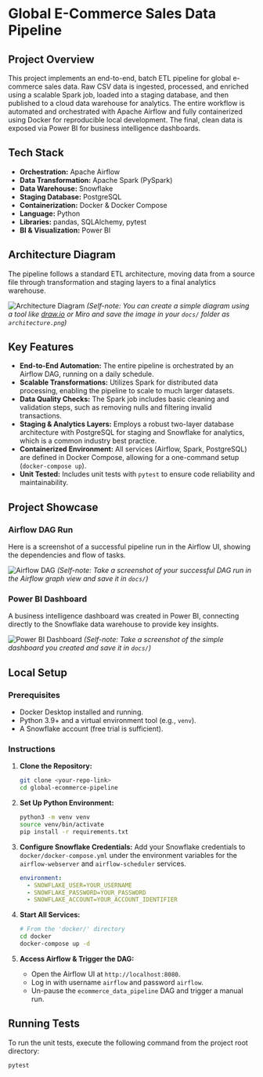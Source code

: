 # Global E-Commerce Sales Data Pipeline

## Project Overview

This project implements an end-to-end, batch ETL pipeline for global e-commerce sales data. Raw CSV data is ingested, processed, and enriched using a scalable Spark job, loaded into a staging database, and then published to a cloud data warehouse for analytics. The entire workflow is automated and orchestrated with Apache Airflow and fully containerized using Docker for reproducible local development. The final, clean data is exposed via Power BI for business intelligence dashboards.

## Tech Stack

- **Orchestration:** Apache Airflow
- **Data Transformation:** Apache Spark (PySpark)
- **Data Warehouse:** Snowflake
- **Staging Database:** PostgreSQL
- **Containerization:** Docker & Docker Compose
- **Language:** Python
- **Libraries:** pandas, SQLAlchemy, pytest
- **BI & Visualization:** Power BI

## Architecture Diagram

The pipeline follows a standard ETL architecture, moving data from a source file through transformation and staging layers to a final analytics warehouse.

![Architecture Diagram](docs/architecture.png)
*(Self-note: You can create a simple diagram using a tool like [draw.io](https://app.diagrams.net/) or Miro and save the image in your `docs/` folder as `architecture.png`)*

## Key Features

- **End-to-End Automation:** The entire pipeline is orchestrated by an Airflow DAG, running on a daily schedule.
- **Scalable Transformations:** Utilizes Spark for distributed data processing, enabling the pipeline to scale to much larger datasets.
- **Data Quality Checks:** The Spark job includes basic cleaning and validation steps, such as removing nulls and filtering invalid transactions.
- **Staging & Analytics Layers:** Employs a robust two-layer database architecture with PostgreSQL for staging and Snowflake for analytics, which is a common industry best practice.
- **Containerized Environment:** All services (Airflow, Spark, PostgreSQL) are defined in Docker Compose, allowing for a one-command setup (`docker-compose up`).
- **Unit Tested:** Includes unit tests with `pytest` to ensure code reliability and maintainability.

## Project Showcase

### Airflow DAG Run

Here is a screenshot of a successful pipeline run in the Airflow UI, showing the dependencies and flow of tasks.

![Airflow DAG](docs/airflow_dag_run.png)
*(Self-note: Take a screenshot of your successful DAG run in the Airflow graph view and save it in `docs/`)*

### Power BI Dashboard

A business intelligence dashboard was created in Power BI, connecting directly to the Snowflake data warehouse to provide key insights.

![Power BI Dashboard](docs/powerbi_dashboard.png)
*(Self-note: Take a screenshot of the simple dashboard you created and save it in `docs/`)*

## Local Setup

### Prerequisites

- Docker Desktop installed and running.
- Python 3.9+ and a virtual environment tool (e.g., `venv`).
- A Snowflake account (free trial is sufficient).

### Instructions

1.  **Clone the Repository:**
    ```bash
    git clone <your-repo-link>
    cd global-ecommerce-pipeline
    ```

2.  **Set Up Python Environment:**
    ```bash
    python3 -m venv venv
    source venv/bin/activate
    pip install -r requirements.txt
    ```

3.  **Configure Snowflake Credentials:**
    Add your Snowflake credentials to `docker/docker-compose.yml` under the environment variables for the `airflow-webserver` and `airflow-scheduler` services.
    ```yaml
    environment:
      - SNOWFLAKE_USER=YOUR_USERNAME
      - SNOWFLAKE_PASSWORD=YOUR_PASSWORD
      - SNOWFLAKE_ACCOUNT=YOUR_ACCOUNT_IDENTIFIER
    ```

4.  **Start All Services:**
    ```bash
    # From the 'docker/' directory
    cd docker
    docker-compose up -d
    ```

5.  **Access Airflow & Trigger the DAG:**
    - Open the Airflow UI at `http://localhost:8080`.
    - Log in with username `airflow` and password `airflow`.
    - Un-pause the `ecommerce_data_pipeline` DAG and trigger a manual run.

## Running Tests

To run the unit tests, execute the following command from the project root directory:
```bash
pytest